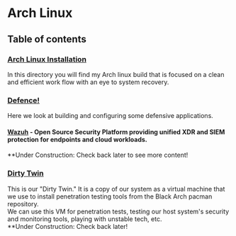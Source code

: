 # Arch Linux

## Table of contents

### [Arch Linux Installation](https://github.com/Xerips/ArchLinux/tree/main/ArchLinuxInstallation)

In this directory you will find my Arch linux build that is focused on a clean and efficient work flow with an eye to system recovery.

### [Defence!](https://github.com/Xerips/ArchLinux/tree/main/Defence!)

Here we look at building and configuring some defensive applications.

#### [Wazuh](https://github.com/Xerips/ArchLinux/tree/main/Defence!/Wazuh) - Open Source Security Platform providing unified XDR and SIEM protection for endpoints and cloud workloads.

\*\*Under Construction: Check back later to see more content!

### [Dirty Twin](https://github.com/Xerips/ArchLinux/tree/main/DirtyTwin)

This is our "Dirty Twin." It is a copy of our system as a virtual machine that we use to install penetration testing tools from the Black Arch pacman repository.  
We can use this VM for penetration tests, testing our host system's security and monitoring tools, playing with unstable tech, etc.  
\*\*Under Construction: Check back later!

